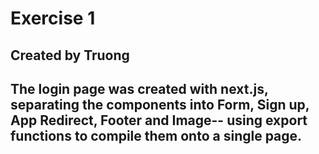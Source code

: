 # Exercise 1
## Created by Truong
## The login page was created with next.js, separating the components into Form, Sign up, App Redirect, Footer and Image-- using export functions to compile them onto a single page.
